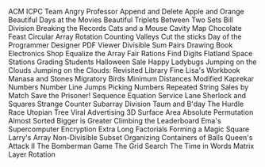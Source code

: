 ACM ICPC Team
Angry Professor
Append and Delete
Apple and Orange
Beautiful Days at the Movies
Beautiful Triplets
Between Two Sets
Bill Division
Breaking the Records
Cats and a Mouse
Cavity Map
Chocolate Feast
Circular Array Rotation
Counting Valleys
Cut the sticks
Day of the Programmer
Designer PDF Viewer
Divisible Sum Pairs
Drawing Book
Electronics Shop
Equalize the Array
Fair Rations
Find Digits
Flatland Space Stations
Grading Students
Halloween Sale
Happy Ladybugs
Jumping on the Clouds
Jumping on the Clouds: Revisited
Library Fine
Lisa's Workbook
Manasa and Stones
Migratory Birds
Minimum Distances
Modified Kaprekar Numbers
Number Line Jumps
Picking Numbers
Repeated String
Sales by Match
Save the Prisoner!
Sequence Equation
Service Lane
Sherlock and Squares
Strange Counter
Subarray Division
Taum and B'day
The Hurdle Race
Utopian Tree
Viral Advertising
3D Surface Area
Absolute Permutation
Almost Sorted
Bigger is Greater
Climbing the Leaderboard
Ema's Supercomputer
Encryption
Extra Long Factorials
Forming a Magic Square
Larry's Array
Non-Divisible Subset
Organizing Containers of Balls
Queen's Attack II
The Bomberman Game
The Grid Search
The Time in Words
Matrix Layer Rotation